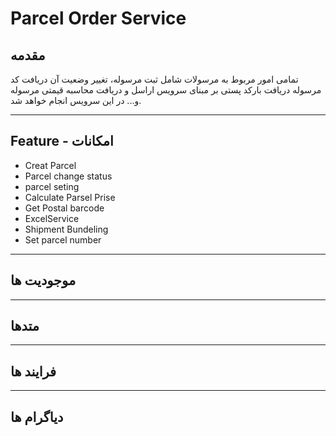 # Parcel Order Service


## مقدمه

تمامی امور مربوط به مرسولات شامل ثبت مرسوله، تغییر وضعیت آن دریافت کد مرسوله دریافت بارکد پستی بر مبنای سرویس اراسل و دریافت محاسبه قیمتی مرسوله و... در این سرویس انجام خواهد شد.

---

## Feature - امکانات

- Creat Parcel
- Parcel change status
- parcel seting
- Calculate Parsel Prise
- Get Postal barcode
- ExcelService
- Shipment Bundeling
- Set parcel number

---

## موجودیت ها

---

## متدها

---

## فرایند ها 

---

## دیاگرام ها